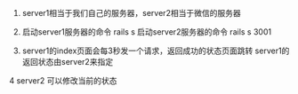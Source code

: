 1. server1相当于我们自己的服务器，server2相当于微信的服务器

2. 启动server1服务器的命令 rails s
   启动server2服务器的命令 rails s 3001

3. server1的index页面会每3秒发一个请求，返回成功的状态页面跳转 
   server1的返回状态由server2来指定

4  server2 可以修改当前的状态 

